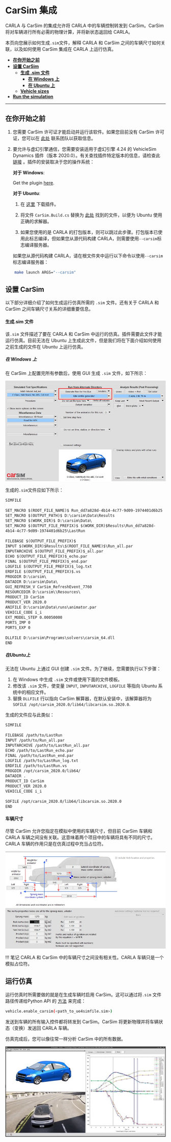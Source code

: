 # CarSim 集成

CARLA 与 CarSim 的集成允许将 CARLA 中的车辆控制转发到 CarSim。CarSim 将对车辆进行所有必需的物理计算，并将新状态返回给 CARLA。

本页向您展示如何生成`.sim`文件，解释 CARLA 和 CarSim 之间的车辆尺寸如何关联，以及如何使用 CarSim 集成在 CARLA 上运行仿真。

*   [__在你开始之前__](#before-you-begin)  
*   [__设置 CarSim__](#set-up-carsim)  
	*   [__生成 .sim 文件__](#generate-the-sim-file)  
        * [__在 Windows 上__](#on-windows)
        * [__在 Ubuntu 上__](#on-ubuntu)
	*   [__Vehicle sizes__](#vehicle-sizes)  
*   [__Run the simulation__](#run-the-simulation)  

---
## 在你开始之前

1. 您需要 CarSim 许可证才能启动并运行该软件。如果您目前没有 CarSim 许可证，您可以在 [此处](https://www.carsim.com/forms/additional_information.php) 联系团队以获取信息。
2. 要允许与虚幻引擎通信，您需要安装适用于虚幻引擎 4.24 的 VehicleSim Dynamics 插件（版本 2020.0）。有关查找插件特定版本的信息，请检查此 [链接](https://www.carsim.com/products/supporting/unreal/index.php) 。插件的安装取决于您的操作系统： 
   
    __对于 Windows__:

    Get the plugin [here](https://www.unrealengine.com/marketplace/en-US/product/carsim-vehicle-dynamics).

    __对于 Ubuntu__:

    1. 在 [这里](https://www.carsim.com/users/unreal_plugin/unreal_plugin_2020_0.php) 下载插件。
    2. 将文件 `CarSim.Build.cs` 替换为 [此处](https://carla-releases.s3.eu-west-3.amazonaws.com/Backup/CarSim.Build.cs) 找到的文件，以便为 Ubuntu 使用正确的求解器。

    3. 如果您使用的是 CARLA 的打包版本，则可以跳过此步骤。打包版本已使用此标志编译，但如果您从源代码构建 CARLA，则需要使用`--carsim`标志编译服务器。

    如果您从源代码构建 CARLA，请在根文件夹中运行以下命令以使用`--carsim`标志编译服务器：

```sh
    make launch ARGS="--carsim"
```

## 设置 CarSim

以下部分详细介绍了如何生成运行仿真所需的 `.sim` 文件。还有关于 CARLA 和 CarSim 之间车辆尺寸关系的详细重要信息。

#### 生成.sim 文件

该`.sim` 文件描述了要在 CARLA 和 CarSim 中运行的仿真。插件需要此文件才能运行仿真。目前无法在 Ubuntu 上生成此文件，但是我们将在下面介绍如何使用之前生成的文件在 Ubuntu 上运行仿真。

##### 在 Windows 上

在 CarSim 上配置完所有参数后，使用 GUI 生成 `.sim` 文件，如下所示：

![generate .sim file](img/carsim_generate.jpg)

生成的`.sim`文件应如下所示：

```
SIMFILE

SET_MACRO $(ROOT_FILE_NAME)$ Run_dd7a828d-4b14-4c77-9d09-1974401d6b25
SET_MACRO $(OUTPUT_PATH)$ D:\carsim\Data\Results
SET_MACRO $(WORK_DIR)$ D:\carsim\Data\
SET_MACRO $(OUTPUT_FILE_PREFIX)$ $(WORK_DIR)$Results\Run_dd7a828d-4b14-4c77-9d09-1974401d6b25\LastRun

FILEBASE $(OUTPUT_FILE_PREFIX)$
INPUT $(WORK_DIR)$Results\$(ROOT_FILE_NAME)$\Run_all.par
INPUTARCHIVE $(OUTPUT_FILE_PREFIX)$_all.par
ECHO $(OUTPUT_FILE_PREFIX)$_echo.par
FINAL $(OUTPUT_FILE_PREFIX)$_end.par
LOGFILE $(OUTPUT_FILE_PREFIX)$_log.txt
ERDFILE $(OUTPUT_FILE_PREFIX)$.vs
PROGDIR D:\carsim\
DATADIR D:\carsim\Data\
GUI_REFRESH_V CarSim_RefreshEvent_7760
RESOURCEDIR D:\carsim\\Resources\
PRODUCT_ID CarSim
PRODUCT_VER 2020.0
ANIFILE D:\carsim\Data\runs\animator.par
VEHICLE_CODE i_i
EXT_MODEL_STEP 0.00050000
PORTS_IMP 0
PORTS_EXP 0

DLLFILE D:\carsim\Programs\solvers\carsim_64.dll
END
```
##### 在Ubuntu上

无法在 Ubuntu 上通过 GUI 创建 `.sim` 文件。为了继续，您需要执行以下步骤：

1. 在 Windows 中生成 `.sim` 文件或使用下面的文件模板。
2. 修改该 `.sim` 文件，使变量 `INPUT`, `INPUTARCHIVE`, `LOGFILE` 等指向 Ubuntu 系统中的相应文件。
3. 替换 `DLLFILE` 行以指向 CarSim 解算器，在默认安装中，该解算器将为 `SOFILE /opt/carsim_2020.0/lib64/libcarsim.so.2020.0`. 

生成的文件应与此类似：

```
SIMFILE

FILEBASE /path/to/LastRun
INPUT /path/to/Run_all.par
INPUTARCHIVE /path/to/LastRun_all.par
ECHO /path/to/LastRun_echo.par
FINAL /path/to/LastRun_end.par
LOGFILE /path/to/LastRun_log.txt
ERDFILE /path/to/LastRun.vs
PROGDIR /opt/carsim_2020.0/lib64/
DATADIR .
PRODUCT_ID CarSim
PRODUCT_VER 2020.0
VEHICLE_CODE i_i

SOFILE /opt/carsim_2020.0/lib64/libcarsim.so.2020.0
END
```
#### 车辆尺寸

尽管 CarSim 允许您指定在模拟中使用的车辆尺寸，但目前 CarSim 车辆和 CARLA 车辆之间没有关联。这意味着两个项目中的车辆将具有不同的尺寸。CARLA 车辆的作用只是在仿真过程中充当占位符。

![carsim vehicle sizes](img/carsim_vehicle_sizes.jpg)

!!! 笔记
    CARLA 和 CarSim 中的车辆尺寸之间没有相关性。CARLA 车辆只是一个模拟占位符。

## 运行仿真

运行仿真时所需要做的就是在生成车辆时启用 CarSim。这可以通过将`.sim` 文件路径传递给Python API 的 [方法](https://carla.readthedocs.io/en/latest/python_api/#carla.Vehicle.enable_carsim) 来完成：

```sh
vehicle.enable_carsim(<path_to_ue4simfile.sim>)
```

发送到车辆的所有输入控件都将转发到 CarSim。CarSim 将更新物理并将车辆状态（变换）发送回 CARLA 车辆。

仿真完成后，您可以像往常一样分析 CarSim 中的所有数据。

![carsim analysis](img/carsim_analysis.jpg)


